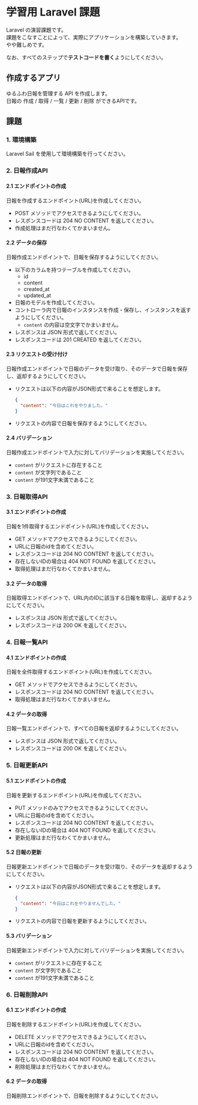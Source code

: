 # 学習用 Laravel 課題
Laravel の演習課題です。  
課題をこなすことによって、実際にアプリケーションを構築していきます。  
やや難しめです。

なお、すべてのステップで**テストコードを書く**ようにしてください。

## 作成するアプリ
ゆるふわ日報を管理する API を作成します。  
日報の 作成 / 取得 / 一覧 / 更新 / 削除 ができるAPIです。

## 課題
### 1. 環境構築
Laravel Sail を使用して環境構築を行ってください。

### 2. 日報作成API
#### 2.1 エンドポイントの作成
日報を作成するエンドポイント(URL)を作成してください。
- POST メソッドでアクセスできるようにしてください。
- レスポンスコードは 204 NO CONTENT を返してください。
- 作成処理はまだ行なわくてかまいません。

#### 2.2 データの保存
日報作成エンドポイントで、日報を保存するようにしてください。
- 以下のカラムを持つテーブルを作成してください。
  - id
  - content
  - created_at
  - updated_at
- 日報のモデルを作成してください。
- コントローラ内で日報のインスタンスを作成・保存し、インスタンスを返すようにしてください。
  - `content` の内容は空文字でかまいません。
- レスポンスは JSON 形式で返してください。
- レスポンスコードは 201 CREATED を返してください。

#### 2.3 リクエストの受け付け
日報作成エンドポイントで日報のデータを受け取り、そのデータで日報を保存し、返却するようにしてください。
- リクエストは以下の内容がJSON形式で来ることを想定します。

  ```json
  {
    "content": "今日はこれをやりました。"
  }
  ```

- リクエストの内容で日報を保存するようにしてください。

#### 2.4 バリデーション
日報作成エンドポイントで入力に対してバリデーションを実施してください。
- `content` がリクエストに存在すること
- `content` が文字列であること
- `content` が191文字未満であること

### 3. 日報取得API
#### 3.1 エンドポイントの作成
日報を1件取得するエンドポイント(URL)を作成してください。
- GET メソッドでアクセスできるようにしてください。
- URLに日報のidを含めてください。
- レスポンスコードは 204 NO CONTENT を返してください。
- 存在しないIDの場合は 404 NOT FOUND を返してください。
- 取得処理はまだ行なわくてかまいません。

#### 3.2 データの取得
日報取得エンドポイントで、URL内のIDに該当する日報を取得し、返却するようにしてください。
- レスポンスは JSON 形式で返してください。
- レスポンスコードは 200 OK を返してください。

### 4. 日報一覧API
#### 4.1 エンドポイントの作成
日報を全件取得するエンドポイント(URL)を作成してください。
- GET メソッドでアクセスできるようにしてください。
- レスポンスコードは 204 NO CONTENT を返してください。
- 取得処理はまだ行なわくてかまいません。

#### 4.2 データの取得
日報一覧エンドポイントで、すべての日報を返却するようにしてください。
- レスポンスは JSON 形式で返してください。
- レスポンスコードは 200 OK を返してください。

### 5. 日報更新API
#### 5.1 エンドポイントの作成
日報を更新するエンドポイント(URL)を作成してください。
- PUT メソッドのみでアクセスできるようにしてください。
- URLに日報のidを含めてください。
- レスポンスコードは 204 NO CONTENT を返してください。
- 存在しないIDの場合は 404 NOT FOUND を返してください。
- 更新処理はまだ行なわくてかまいません。

#### 5.2 日報の更新
日報更新エンドポイントで日報のデータを受け取り、そのデータを返却するようにしてください。
- リクエストは以下の内容がJSON形式で来ることを想定します。

  ```json
  {
    "content": "今日はこれをやりませんでした。"
  }
  ```

- リクエストの内容で日報を更新するようにしてください。

#### 5.3 バリデーション
日報更新エンドポイントで入力に対してバリデーションを実施してください。
- `content` がリクエストに存在すること
- `content` が文字列であること
- `content` が191文字未満であること

### 6. 日報削除API
#### 6.1 エンドポイントの作成
日報を削除するエンドポイント(URL)を作成してください。
- DELETE メソッドでアクセスできるようにしてください。
- URLに日報のidを含めてください。
- レスポンスコードは 204 NO CONTENT を返してください。
- 存在しないIDの場合は 404 NOT FOUND を返してください。
- 削除処理はまだ行なわくてかまいません。

#### 6.2 データの取得
日報削除エンドポイントで、日報を削除するようにしてください。
